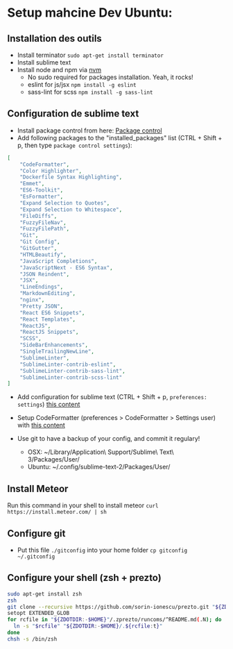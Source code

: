 # Setup mahcine Dev Ubuntu:

## Installation des outils
* Install terminator `sudo apt-get install terminator`
* Install sublime text
* Install node and npm via [nvm](https://github.com/creationix/nvm)
    - No sudo required for packages installation. Yeah, it rocks!
    - eslint for js/jsx `npm install -g eslint`
    - sass-lint for scss `npm install -g sass-lint`

## Configuration de sublime text

* Install package control from here: [Package control](https://packagecontrol.io/)
* Add following packages to the "installed_packages" list (CTRL + Shift + p, then type `package control settings`):

```json
[
    "CodeFormatter",
    "Color Highlighter",
    "Dockerfile Syntax Highlighting",
    "Emmet",
    "ES6-Toolkit",
    "EsFormatter",
    "Expand Selection to Quotes",
    "Expand Selection to Whitespace",
    "FileDiffs",
    "FuzzyFileNav",
    "FuzzyFilePath",
    "Git",
    "Git Config",
    "GitGutter",
    "HTMLBeautify",
    "JavaScript Completions",
    "JavaScriptNext - ES6 Syntax",
    "JSON Reindent",
    "JSX",
    "LineEndings",
    "MarkdownEditing",
    "nginx",
    "Pretty JSON",
    "React ES6 Snippets",
    "React Templates",
    "ReactJS",
    "ReactJS Snippets",
    "SCSS",
    "SideBarEnhancements",
    "SingleTrailingNewLine",
    "SublimeLinter",
    "SublimeLinter-contrib-eslint",
    "SublimeLinter-contrib-sass-lint",
    "SublimeLinter-contrib-scss-lint"
]
```

* Add configuration for sublime text (CTRL + Shift + p, `preferences: settings`) [this content](./sublime_text_settings/Preferences.sublime-settings)

* Setup CodeFormatter (preferences > CodeFormatter > Settings user) with [this content](./sublime_text_settings/CodeFormatter.sublime-settings)

* Use git to have a backup of your config, and commit it regulary!
    - OSX: ~/Library/Application\ Support/Sublime\ Text\ 3/Packages/User/
    - Ubuntu: ~/.config/sublime-text-2/Packages/User/

## Install Meteor

Run this command in your shell to install meteor `curl https://install.meteor.com/ | sh`

## Configure git

* Put this file `./gitconfig` into your home folder `cp gitconfig ~/.gitconfig`

## Configure your shell (zsh + prezto)

```bash
sudo apt-get install zsh
zsh
git clone --recursive https://github.com/sorin-ionescu/prezto.git "${ZDOTDIR:-$HOME}/.zprezto"
setopt EXTENDED_GLOB
for rcfile in "${ZDOTDIR:-$HOME}"/.zprezto/runcoms/^README.md(.N); do
  ln -s "$rcfile" "${ZDOTDIR:-$HOME}/.${rcfile:t}"
done
chsh -s /bin/zsh
```
